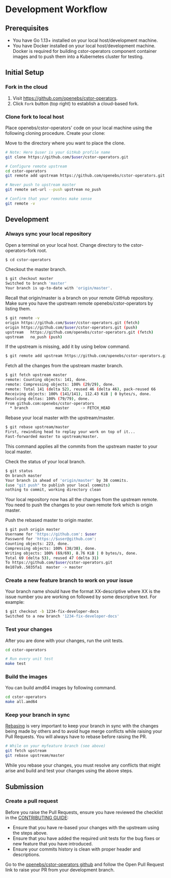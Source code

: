 # Development Workflow

## Prerequisites

* You have Go 1.13+ installed on your local host/development machine.
* You have Docker installed on your local host/development machine. Docker is required for building cstor-operators component container images and to push them into a Kubernetes cluster for testing.

## Initial Setup

### Fork in the cloud

1. Visit https://github.com/openebs/cstor-operators.
2. Click `Fork` button (top right) to establish a cloud-based fork.

### Clone fork to local host

Place openebs/cstor-operators' code on your local machine using the following cloning procedure.
Create your clone:

Move to the directory where you want to place the clone.

```sh
# Note: Here $user is your GitHub profile name
git clone https://github.com/$user/cstor-operators.git

# Configure remote upstream
cd cstor-operators
git remote add upstream https://github.com/openebs/cstor-operators.git

# Never push to upstream master
git remote set-url --push upstream no_push

# Confirm that your remotes make sense
git remote -v
```

## Development

### Always sync your local repository

Open a terminal on your local host. Change directory to the cstor-operators-fork root.

```sh
$ cd cstor-operators
```

 Checkout the master branch.

 ```sh
 $ git checkout master
 Switched to branch 'master'
 Your branch is up-to-date with 'origin/master'.
 ```

 Recall that origin/master is a branch on your remote GitHub repository.
 Make sure you have the upstream remote openebs/cstor-operators by listing them.

 ```sh
 $ git remote -v
 origin	https://github.com/$user/cstor-operators.git (fetch)
 origin	https://github.com/$user/cstor-operators.git (push)
 upstream	https://github.com/openebs/cstor-operators.git (fetch)
 upstream	no_push (push)
 ```

 If the upstream is missing, add it by using below command.

 ```sh
 $ git remote add upstream https://github.com/openebs/cstor-operators.git
 ```

 Fetch all the changes from the upstream master branch.

 ```sh
 $ git fetch upstream master
 remote: Counting objects: 141, done.
 remote: Compressing objects: 100% (29/29), done.
 remote: Total 141 (delta 52), reused 46 (delta 46), pack-reused 66
 Receiving objects: 100% (141/141), 112.43 KiB | 0 bytes/s, done.
 Resolving deltas: 100% (79/79), done.
 From github.com:openebs/cstor-operators
   * branch            master     -> FETCH_HEAD
 ```

 Rebase your local master with the upstream/master.

 ```sh
 $ git rebase upstream/master
 First, rewinding head to replay your work on top of it...
 Fast-forwarded master to upstream/master.
 ```

 This command applies all the commits from the upstream master to your local master.

 Check the status of your local branch.

 ```sh
 $ git status
 On branch master
 Your branch is ahead of 'origin/master' by 38 commits.
 (use "git push" to publish your local commits)
 nothing to commit, working directory clean
 ```

 Your local repository now has all the changes from the upstream remote. You need to push the changes to your own remote fork which is origin master.

 Push the rebased master to origin master.

 ```sh
 $ git push origin master
 Username for 'https://github.com': $user
 Password for 'https://$user@github.com':
 Counting objects: 223, done.
 Compressing objects: 100% (38/38), done.
 Writing objects: 100% (69/69), 8.76 KiB | 0 bytes/s, done.
 Total 69 (delta 53), reused 47 (delta 31)
 To https://github.com/$user/cstor-operators.git
 8e107a9..5035fa1  master -> master
 ```

### Create a new feature branch to work on your issue

 Your branch name should have the format XX-descriptive where XX is the issue number you are working on followed by some descriptive text. For example:

 ```sh
 $ git checkout -b 1234-fix-developer-docs
 Switched to a new branch '1234-fix-developer-docs'
 ```


### Test your changes
After you are done with your changes, run the unit tests.
 ```sh
 cd cstor-operators

 # Run every unit test
 make test
 ```

### Build the images
You can build amd64 images by following command.
 ```sh
 cd cstor-operators
 make all.amd64
 ```


### Keep your branch in sync

[Rebasing](https://git-scm.com/docs/git-rebase) is very important to keep your branch in sync with the changes being made by others and to avoid huge merge conflicts while raising your Pull Requests. You will always have to rebase before raising the PR.

```sh
# While on your myfeature branch (see above)
git fetch upstream
git rebase upstream/master
```

While you rebase your changes, you must resolve any conflicts that might arise and build and test your changes using the above steps.

## Submission

### Create a pull request

Before you raise the Pull Requests, ensure you have reviewed the checklist in the [CONTRIBUTING GUIDE](./start.md):
- Ensure that you have re-based your changes with the upstream using the steps above.
- Ensure that you have added the required unit tests for the bug fixes or new feature that you have introduced.
- Ensure your commits history is clean with proper header and descriptions.

Go to the [openebs/cstor-operators github](https://github.com/openebs/cstor-operators) and follow the Open Pull Request link to raise your PR from your development branch.
